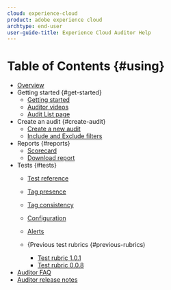 ```yaml
---
cloud: experience-cloud
product: adobe experience cloud
archtype: end-user
user-guide-title: Experience Cloud Auditor Help
---
```


# Table of Contents {#using}

+ [Overview](overview.md)
+ Getting started {#get-started}
   + [Getting started](get-started/getting-started.md)
   + [Auditor videos](get-started/videos.md)
   + [Audit List page](get-started/audit-list.md)
+ Create an audit {#create-audit}
   + [Create a new audit](create-audit/create-new-audit.md)
   + [Include and Exclude filters](create-audit/filters.md)
+ Reports {#reports}
   + [Scorecard](reports/scorecard.md)
   + [Download report](reports/download-report.md)
+ Tests {#tests}
   + [Test reference](tests/test-reference.md)
   + [Tag presence](tests/test-ref-presence.md)
   + [Tag consistency](tests/test-ref-consistency.md)
   + [Configuration](tests/test-ref-cfg.md)
   + [Alerts](tests/test-ref-alerts.md)
   + {Previous test rubrics {#previous-rubrics)

      + [Test rubric 1.0.1](tests/previous-rubrics/test-rubric1-0-1.md)
      + [Test rubric 0.0.8](tests/previous-rubrics/test-rubric1-0.md)
+ [Auditor FAQ](auditor-faq.md)
+ [Auditor release notes](release-notes.md)
